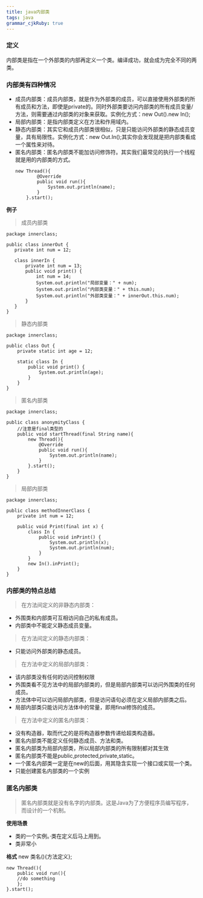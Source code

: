 ```yaml
---
title: java内部类
tags: java
grammar_cjkRuby: true
---
```


### 定义
内部类是指在一个外部类的内部再定义一个类。编译成功，就会成为完全不同的两类。

### 内部类有四种情况

- 成员内部类：成员内部类，就是作为外部类的成员，可以直接使用外部类的所有成员和方法，即使是private的。同时外部类要访问内部类的所有成员变量/方法，则需要通过内部类的对象来获取。实例化方式：new Out().new In();
- 局部内部类：是指内部类定义在方法和作用域内。
- 静态内部类：其实它和成员内部类很相似，只是只能访问外部类的静态成员变量，具有局限性。实例化方式：new Out.In();其实你会发现就是把内部类看成一个属性来对待。
- 匿名内部类：匿名内部类不能加访问修饰符。其实我们最常见的执行一个线程就是用的内部类的方式。
	```
	new Thread(){
			@Override
			public void run(){
				System.out.println(name);
			}
		}.start();
	```
 
 **例子**
 
> 成员内部类

 ```
 package innerclass;

public class innerOut {
	private int num = 12;
    
    class innerIn {
        private int num = 13;
        public void print() {
            int num = 14;
            System.out.println("局部变量：" + num);
            System.out.println("内部类变量：" + this.num);
            System.out.println("外部类变量：" + innerOut.this.num);
        }
    }
}
 ```
> 静态内部类

```
package innerclass;

public class Out {
	private static int age = 12;
    
    static class In {
        public void print() {
            System.out.println(age);
        }
    }
}
```
> 匿名内部类

```
package innerclass;

public class anonymityClass {
	//注意是final类型的
	public void startThread(final String name){
		new Thread(){
			@Override
			public void run(){
				System.out.println(name);
			}
		}.start();
	}
}
```

> 局部内部类

```
package innerclass;

public class methodInnerClass {
	private int num = 12;
	 
    public void Print(final int x) {
        class In {
            public void inPrint() {
                System.out.println(x);
                System.out.println(num);
            }
        }
        new In().inPrint();
    }
}
```
### 内部类的特点总结
> 在方法间定义的非静态内部类： 

- 外围类和内部类可互相访问自己的私有成员。
- 内部类中不能定义静态成员变量。

> 在方法间定义的静态内部类：

- 只能访问外部类的静态成员。

> 在方法中定义的局部内部类：

- 该内部类没有任何的访问控制权限
- 外围类看不见方法中的局部内部类的，但是局部内部类可以访问外围类的任何成员。
- 方法体中可以访问局部内部类，但是访问语句必须在定义局部内部类之后。
- 局部内部类只能访问方法体中的常量，即用final修饰的成员。

> 在方法中定义的匿名内部类：

- 没有构造器，取而代之的是将构造器参数传递给超类构造器。
- 匿名内部类不能定义任何静态成员、方法和类。
- 匿名内部类为局部内部类，所以局部内部类的所有限制都对其生效
- 匿名内部类不能是public,protected,private,static。
- 一个匿名内部类一定是在new的后面，用其隐含实现一个接口或实现一个类。
- 只能创建匿名内部类的一个实例

### 匿名内部类

> 匿名内部类就是没有名字的内部类。这是Java为了方便程序员编写程序，而设计的一个机制。

**使用场景**
- 类的一个实例。·类在定义后马上用到。
- 类非常小

**格式**
new 类名(){方法定义};
```
new Thread(){
    public void run(){
    //do something
    };
}.start();
```
